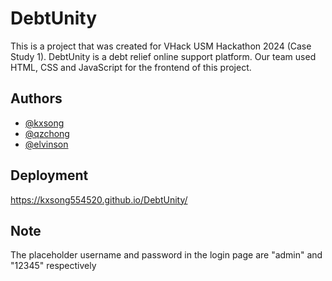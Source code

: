 
# DebtUnity

This is a project that was created for VHack USM Hackathon 2024 (Case Study 1). DebtUnity is a debt relief online support platform. Our team used HTML, CSS and JavaScript for the frontend of this project.


## Authors

- [@kxsong](https://www.github.com/kxsong554520)
- [@qzchong](https://www.github.com/qizheng1119)
- [@elvinson](https://github.com/Elvinson053003)




## Deployment



https://kxsong554520.github.io/DebtUnity/

## Note
The placeholder username and password in the login page are "admin" and "12345" respectively
